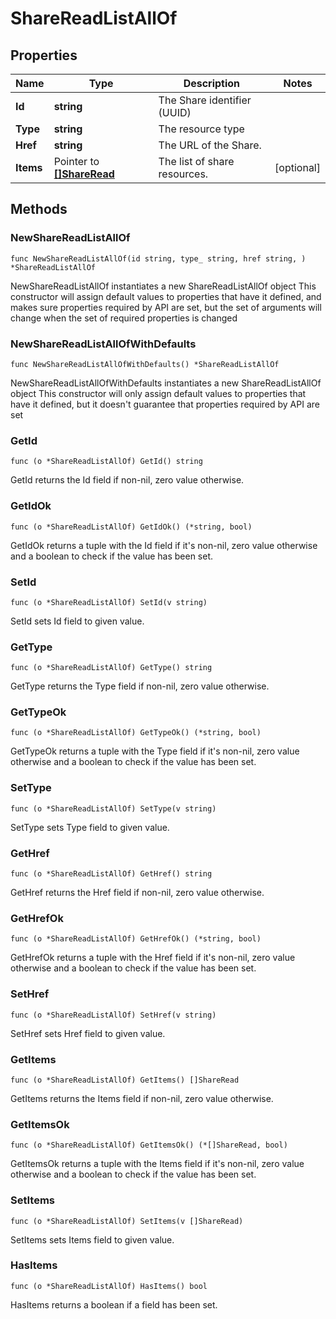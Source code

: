 # ShareReadListAllOf

## Properties

|Name | Type | Description | Notes|
|------------ | ------------- | ------------- | -------------|
|**Id** | **string** | The Share identifier (UUID) | |
|**Type** | **string** | The resource type | |
|**Href** | **string** | The URL of the Share. | |
|**Items** | Pointer to [**[]ShareRead**](ShareRead.md) | The list of share resources. | [optional] |

## Methods

### NewShareReadListAllOf

`func NewShareReadListAllOf(id string, type_ string, href string, ) *ShareReadListAllOf`

NewShareReadListAllOf instantiates a new ShareReadListAllOf object
This constructor will assign default values to properties that have it defined,
and makes sure properties required by API are set, but the set of arguments
will change when the set of required properties is changed

### NewShareReadListAllOfWithDefaults

`func NewShareReadListAllOfWithDefaults() *ShareReadListAllOf`

NewShareReadListAllOfWithDefaults instantiates a new ShareReadListAllOf object
This constructor will only assign default values to properties that have it defined,
but it doesn't guarantee that properties required by API are set

### GetId

`func (o *ShareReadListAllOf) GetId() string`

GetId returns the Id field if non-nil, zero value otherwise.

### GetIdOk

`func (o *ShareReadListAllOf) GetIdOk() (*string, bool)`

GetIdOk returns a tuple with the Id field if it's non-nil, zero value otherwise
and a boolean to check if the value has been set.

### SetId

`func (o *ShareReadListAllOf) SetId(v string)`

SetId sets Id field to given value.


### GetType

`func (o *ShareReadListAllOf) GetType() string`

GetType returns the Type field if non-nil, zero value otherwise.

### GetTypeOk

`func (o *ShareReadListAllOf) GetTypeOk() (*string, bool)`

GetTypeOk returns a tuple with the Type field if it's non-nil, zero value otherwise
and a boolean to check if the value has been set.

### SetType

`func (o *ShareReadListAllOf) SetType(v string)`

SetType sets Type field to given value.


### GetHref

`func (o *ShareReadListAllOf) GetHref() string`

GetHref returns the Href field if non-nil, zero value otherwise.

### GetHrefOk

`func (o *ShareReadListAllOf) GetHrefOk() (*string, bool)`

GetHrefOk returns a tuple with the Href field if it's non-nil, zero value otherwise
and a boolean to check if the value has been set.

### SetHref

`func (o *ShareReadListAllOf) SetHref(v string)`

SetHref sets Href field to given value.


### GetItems

`func (o *ShareReadListAllOf) GetItems() []ShareRead`

GetItems returns the Items field if non-nil, zero value otherwise.

### GetItemsOk

`func (o *ShareReadListAllOf) GetItemsOk() (*[]ShareRead, bool)`

GetItemsOk returns a tuple with the Items field if it's non-nil, zero value otherwise
and a boolean to check if the value has been set.

### SetItems

`func (o *ShareReadListAllOf) SetItems(v []ShareRead)`

SetItems sets Items field to given value.

### HasItems

`func (o *ShareReadListAllOf) HasItems() bool`

HasItems returns a boolean if a field has been set.


